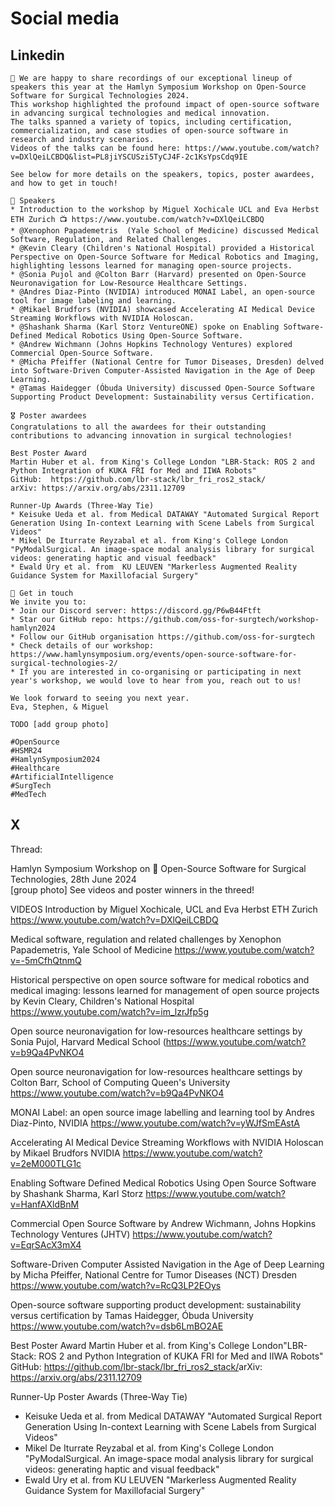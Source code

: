 # Social media

## Linkedin
```
🎉 We are happy to share recordings of our exceptional lineup of speakers this year at the Hamlyn Symposium Workshop on Open-Source Software for Surgical Technologies 2024.
This workshop highlighted the profound impact of open-source software in advancing surgical technologies and medical innovation. 
The talks spanned a variety of topics, including certification, commercialization, and case studies of open-source software in research and industry scenarios.
Videos of the talks can be found here: https://www.youtube.com/watch?v=DXlQeiLCBDQ&list=PL8jiYSCUSzi5TyCJ4F-2c1KsYpsCdq9IE

See below for more details on the speakers, topics, poster awardees, and how to get in touch!

🎥 Speakers 
* Introduction to the workshop by Miguel Xochicale UCL and Eva Herbst ETH Zurich 📺 https://www.youtube.com/watch?v=DXlQeiLCBDQ 
* @Xenophon Papademetris  (Yale School of Medicine) discussed Medical Software, Regulation, and Related Challenges.
* @Kevin Cleary (Children's National Hospital) provided a Historical Perspective on Open-Source Software for Medical Robotics and Imaging, highlighting lessons learned for managing open-source projects.
* @Sonia Pujol and @Colton Barr (Harvard) presented on Open-Source Neuronavigation for Low-Resource Healthcare Settings.
* @Andres Diaz-Pinto (NVIDIA) introduced MONAI Label, an open-source tool for image labeling and learning.
* @Mikael Brudfors (NVIDIA) showcased Accelerating AI Medical Device Streaming Workflows with NVIDIA Holoscan.
* @Shashank Sharma (Karl Storz VentureONE) spoke on Enabling Software-Defined Medical Robotics Using Open-Source Software.
* @Andrew Wichmann (Johns Hopkins Technology Ventures) explored Commercial Open-Source Software.
* @Micha Pfeiffer (National Centre for Tumor Diseases, Dresden) delved into Software-Driven Computer-Assisted Navigation in the Age of Deep Learning.
* @Tamas Haidegger (Óbuda University) discussed Open-Source Software Supporting Product Development: Sustainability versus Certification.

🎖️ Poster awardees
Congratulations to all the awardees for their outstanding contributions to advancing innovation in surgical technologies!

Best Poster Award
Martin Huber et al. from King's College London "LBR-Stack: ROS 2 and Python Integration of KUKA FRI for Med and IIWA Robots"
GitHub:  https://github.com/lbr-stack/lbr_fri_ros2_stack/
arXiv: https://arxiv.org/abs/2311.12709

Runner-Up Awards (Three-Way Tie)
* Keisuke Ueda et al. from Medical DATAWAY "Automated Surgical Report Generation Using In-context Learning with Scene Labels from Surgical Videos"
* Mikel De Iturrate Reyzabal et al. from King's College London "PyModalSurgical. An image-space modal analysis library for surgical videos: generating haptic and visual feedback"​ 
* Ewald Ury et al. from  KU LEUVEN "Markerless Augmented Reality Guidance System for Maxillofacial Surgery"

💬 Get in touch
We invite you to:
* Join our Discord server: https://discord.gg/P6wB44Ftft​
* Star our GitHub repo: https://github.com/oss-for-surgtech/workshop-hamlyn2024 
* Follow our GitHub organisation https://github.com/oss-for-surgtech
* Check details of our workshop: https://www.hamlynsymposium.org/events/open-source-software-for-surgical-technologies-2/
* If you are interested in co-organising or participating in next year's workshop, we would love to hear from you, reach out to us!

We look forward to seeing you next year.
Eva, Stephen, & Miguel

TODO [add group photo]

#OpenSource
#HSMR24
#HamlynSymposium2024
#Healthcare 
#ArtificialIntelligence
#SurgTech
#MedTech
```

## X
Thread:

Hamlyn Symposium Workshop on :school_satchel: Open-Source Software for Surgical Technologies, 
28th June 2024   
[group photo]
See videos and poster winners in the threed! 


VIDEOS
Introduction by Miguel Xochicale, UCL and Eva Herbst ETH Zurich 
https://www.youtube.com/watch?v=DXlQeiLCBDQ 

Medical software, regulation and related challenges by Xenophon Papademetris, Yale School of Medicine 
https://www.youtube.com/watch?v=-5mCfhQtnmQ

Historical perspective on open source software for medical robotics and medical imaging: lessons learned for management of open source projects by Kevin Cleary, Children's National Hospital 
https://www.youtube.com/watch?v=im_lzrJfp5g

Open source neuronavigation for low-resources healthcare settings by Sonia Pujol,  Harvard Medical School 
(https://www.youtube.com/watch?v=b9Qa4PvNKO4 

Open source neuronavigation for low-resources healthcare settings by Colton Barr, School of Computing Queen's University 
https://www.youtube.com/watch?v=b9Qa4PvNKO4

MONAI Label: an open source image labelling and learning tool by Andres Diaz-Pinto, NVIDIA 
https://www.youtube.com/watch?v=yWJfSmEAstA

Accelerating AI Medical Device Streaming Workflows with NVIDIA Holoscan by Mikael Brudfors NVIDIA 
https://www.youtube.com/watch?v=2eM000TLG1c


Enabling Software Defined Medical Robotics Using Open Source Software by Shashank Sharma, Karl Storz 
https://www.youtube.com/watch?v=HanfAXldBnM


Commercial Open Source Software by Andrew Wichmann, Johns Hopkins Technology Ventures (JHTV) 
https://www.youtube.com/watch?v=EqrSAcX3mX4

Software-Driven Computer Assisted Navigation in the Age of Deep Learning by Micha Pfeiffer, National Centre for Tumor Diseases (NCT) Dresden 
https://www.youtube.com/watch?v=RcQ3LP2EOys

Open-source software supporting product development: sustainability versus certification by Tamas Haidegger, Óbuda University 
https://www.youtube.com/watch?v=dsb6LmBO2AE


Best Poster Award
Martin Huber et al.​ from King's College London ​"LBR-Stack: ROS 2 and Python Integration of KUKA FRI for Med and IIWA Robots"​
GitHub:  https://github.com/lbr-stack/lbr_fri_ros2_stack/​
arXiv: https://arxiv.org/abs/2311.12709​​

Runner-Up Poster Awards (Three-Way Tie)
* Keisuke Ueda et al.​ from Medical DATAWAY​ "Automated Surgical Report Generation Using In-context Learning with Scene Labels from Surgical Videos"​
* Mikel De Iturrate Reyzabal et al. ​from King's College London​ "PyModalSurgical. An image-space modal analysis library for surgical videos: generating haptic and visual feedback"​ 
* Ewald Ury et al.​ from  KU LEUVEN​ "Markerless Augmented Reality Guidance System for Maxillofacial Surgery"​
